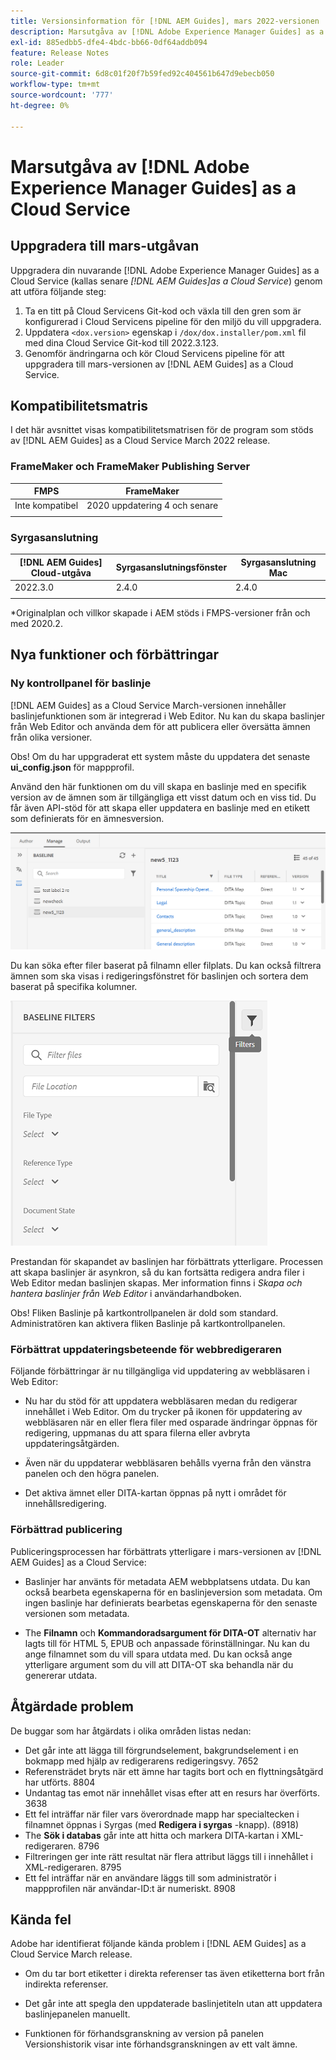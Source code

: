 ```yaml
---
title: Versionsinformation för [!DNL AEM Guides], mars 2022-versionen
description: Marsutgåva av [!DNL Adobe Experience Manager Guides] as a Cloud Service
exl-id: 885edbb5-dfe4-4bdc-bb66-0df64addb094
feature: Release Notes
role: Leader
source-git-commit: 6d8c01f20f7b59fed92c404561b647d9ebecb050
workflow-type: tm+mt
source-wordcount: '777'
ht-degree: 0%

---
```


# Marsutgåva av [!DNL Adobe Experience Manager Guides] as a Cloud Service

## Uppgradera till mars-utgåvan

Uppgradera din nuvarande [!DNL Adobe Experience Manager Guides] as a Cloud Service (kallas senare *[!DNL AEM Guides]as a Cloud Service*) genom att utföra följande steg:
1. Ta en titt på Cloud Servicens Git-kod och växla till den gren som är konfigurerad i Cloud Servicens pipeline för den miljö du vill uppgradera.
1. Uppdatera `<dox.version>` egenskap i `/dox/dox.installer/pom.xml` fil med dina Cloud Service Git-kod till 2022.3.123.
1. Genomför ändringarna och kör Cloud Servicens pipeline för att uppgradera till mars-versionen av [!DNL AEM Guides] as a Cloud Service.

## Kompatibilitetsmatris

I det här avsnittet visas kompatibilitetsmatrisen för de program som stöds av [!DNL AEM Guides] as a Cloud Service March 2022 release.

### FrameMaker och FrameMaker Publishing Server

| FMPS | FrameMaker |
| --- | --- |
| Inte kompatibel | 2020 uppdatering 4 och senare |
| | |


### Syrgasanslutning

| [!DNL AEM Guides] Cloud-utgåva | Syrgasanslutningsfönster | Syrgasanslutning Mac |
| --- | --- | --- |
| 2022.3.0 | 2.4.0 | 2.4.0 |
|  |  |  |

*Originalplan och villkor skapade i AEM stöds i FMPS-versioner från och med 2020.2.

## Nya funktioner och förbättringar

### Ny kontrollpanel för baslinje

[!DNL AEM Guides] as a Cloud Service March-versionen innehåller baslinjefunktionen som är integrerad i Web Editor. Nu kan du skapa baslinjer från Web Editor och använda dem för att publicera eller översätta ämnen från olika versioner.

Obs! Om du har uppgraderat ett system måste du uppdatera det senaste **ui_config.json** för mappprofil.

Använd den här funktionen om du vill skapa en baslinje med en specifik version av de ämnen som är tillgängliga ett visst datum och en viss tid. Du får även API-stöd för att skapa eller uppdatera en baslinje med en etikett som definierats för en ämnesversion.

![fliken hantera baslinje](assets/baseline-manage.png)

Du kan söka efter filer baserat på filnamn eller filplats. Du kan också filtrera ämnen som ska visas i redigeringsfönstret för baslinjen och sortera dem baserat på specifika kolumner.

![fliken hantera baslinje](assets/baseline-filter.png)

Prestandan för skapandet av baslinjen har förbättrats ytterligare. Processen att skapa baslinjer är asynkron, så du kan fortsätta redigera andra filer i Web Editor medan baslinjen skapas. Mer information finns i *Skapa och hantera baslinjer från Web Editor* i användarhandboken.

Obs! Fliken Baslinje på kartkontrollpanelen är dold som standard. Administratören kan aktivera fliken Baslinje på kartkontrollpanelen.

### Förbättrat uppdateringsbeteende för webbredigeraren

Följande förbättringar är nu tillgängliga vid uppdatering av webbläsaren i Web Editor:

* Nu har du stöd för att uppdatera webbläsaren medan du redigerar innehållet i Web Editor. Om du trycker på ikonen för uppdatering av webbläsaren när en eller flera filer med osparade ändringar öppnas för redigering, uppmanas du att spara filerna eller avbryta uppdateringsåtgärden.

* Även när du uppdaterar webbläsaren behålls vyerna från den vänstra panelen och den högra panelen.

* Det aktiva ämnet eller DITA-kartan öppnas på nytt i området för innehållsredigering.

### Förbättrad publicering

Publiceringsprocessen har förbättrats ytterligare i mars-versionen av [!DNL AEM Guides] as a Cloud Service:

* Baslinjer har använts för metadata AEM webbplatsens utdata. Du kan också bearbeta egenskaperna för en baslinjeversion som metadata. Om ingen baslinje har definierats bearbetas egenskaperna för den senaste versionen som metadata.

* The **Filnamn** och **Kommandoradsargument för DITA-OT** alternativ har lagts till för HTML 5, EPUB och anpassade förinställningar. Nu kan du ange filnamnet som du vill spara utdata med. Du kan också ange ytterligare argument som du vill att DITA-OT ska behandla när du genererar utdata.

## Åtgärdade problem

De buggar som har åtgärdats i olika områden listas nedan:

* Det går inte att lägga till förgrundselement, bakgrundselement i en bokmapp med hjälp av redigerarens redigeringsvy. 7652
* Referensträdet bryts när ett ämne har tagits bort och en flyttningsåtgärd har utförts. 8804
* Undantag tas emot när innehållet visas efter att en resurs har överförts. 3638
* Ett fel inträffar när filer vars överordnade mapp har specialtecken i filnamnet öppnas i Syrgas (med **Redigera i syrgas** -knapp). (8918)
* The **Sök i databas** går inte att hitta och markera DITA-kartan i XML-redigeraren. 8796
* Filtreringen ger inte rätt resultat när flera attribut läggs till i innehållet i XML-redigeraren. 8795
* Ett fel inträffar när en användare läggs till som administratör i mappprofilen när användar-ID:t är numeriskt. 8908

## Kända fel

Adobe har identifierat följande kända problem i [!DNL AEM Guides] as a Cloud Service March release.

* Om du tar bort etiketter i direkta referenser tas även etiketterna bort från indirekta referenser.

* Det går inte att spegla den uppdaterade baslinjetiteln utan att uppdatera baslinjepanelen manuellt.

* Funktionen för förhandsgranskning av version på panelen Versionshistorik visar inte förhandsgranskningen av ett valt ämne.
